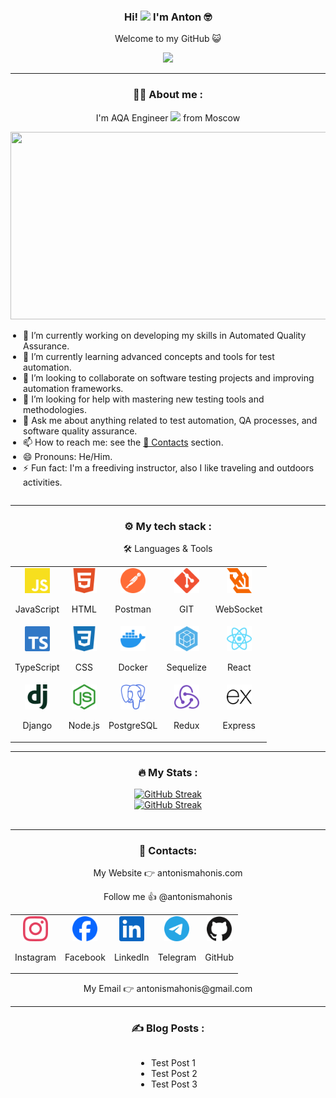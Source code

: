 <div align="center">    
    <h3>Hi! <img href="#" src="https://media.giphy.com/media/hvRJCLFzcasrR4ia7z/giphy.gif" width="30px"/> I'm Anton 🤓</h3>
    <p>Welcome to my GitHub 😺</p>
    <img src="https://media.giphy.com/media/M9gbBd9nbDrOTu1Mqx/giphy.gif" width="100"/>
</div>
<hr>
<div align="center">
    <h3>🧑‍💻 About me :</h3>
    <p>I'm AQA Engineer <img src="https://media.giphy.com/media/WUlplcMpOCEmTGBtBW/giphy.gif" width="30"> from Moscow</p>
    <img src="https://media.giphy.com/media/dWesBcTLavkZuG35MI/giphy.gif" width="600" height="300"/>
</div>
<div style="display: flex; justify-content: center;">
    <ul style="list-style-type: disc; padding-left: 20px;">
        <li>🔭 I’m currently working on developing my skills in Automated Quality Assurance.</li>
        <li>🌱 I’m currently learning advanced concepts and tools for test automation.</li>
        <li>👯 I’m looking to collaborate on software testing projects and improving automation frameworks.</li>
        <li>🤔 I’m looking for help with mastering new testing tools and methodologies.</li>
        <li>💬 Ask me about anything related to test automation, QA processes, and software quality assurance.</li>
        <li>📫 How to reach me: see the <a href="#contacts">📍 Contacts</a> section.</li>
        <li>😄 Pronouns: He/Him.</li>
        <li>⚡ Fun fact: I'm a freediving instructor, also I like traveling and outdoors activities.</li>
    </ul>
</div>
<hr>
<div align="center">
    <h3>⚙️ My tech stack :</h3>
    <p>🛠️ Languages & Tools</p>
    <table>
        <tr>
            <!-- JavaScript -->
            <td align="center">
                <a href="https://developer.mozilla.org/en-US/docs/Web/JavaScript" target="_blank" style="text-decoration: none;">
                    <img src="./svg/javascript-color.svg" alt="JavaScript" width="40" height="40"/>
                </a>
                <br/><p>JavaScript</p>
            </td>
            <!-- HTML -->
            <td align="center">
            <a href="https://developer.mozilla.org/en-US/docs/Web/HTML" target="_blank" style="text-decoration: none;">
                <img src="./svg/html5-color.svg" alt="HTML" width="40" height="40"/>
            </a>
                <br/><p>HTML</p>
            </td>
            <!-- Postman -->
            <td align="center">
                <a href="https://www.postman.com/" target="_blank" style="text-decoration: none;">
                    <img src="./svg/postman-color.svg" alt="Postman" width="40" height="40"/>
                </a>
                <br/><p>Postman</p>
            </td>
            <!-- GIT -->
            <td align="center">
            <a href="https://git-scm.com/" target="_blank" style="text-decoration: none;">
                <img src="./svg/git-color.svg" alt="GIT" width="40" height="40"/>
            </a>
                <br/><p>GIT</p>
            </td>
            <!-- WebSocket -->
            <td align="center">
            <a href="https://developer.mozilla.org/en-US/docs/Web/API/WebSockets_API" target="_blank" style="text-decoration: none;">
                <img src="./svg/websocket-color.svg" alt="WebSocket" width="40" height="40"/>
            </a>
                <br/><p>WebSocket</p>
            </td>
            </tr>
            <tr>
                <!-- TypeScript -->
                <td align="center">
                <a href="https://www.typescriptlang.org/" target="_blank" style="text-decoration: none;">
                    <img src="./svg/typescript-color.svg" alt="TypeScript" width="40" height="40"/>
                </a>
                    <br/><p>TypeScript</p>
                </td>
                <!-- CSS -->
                <td align="center">
                <a href="https://developer.mozilla.org/en-US/docs/Web/CSS" target="_blank" style="text-decoration: none;">
                    <img src="./svg/css3-color.svg" alt="CSS" width="40" height="40"/>
                </a>
                    <br/><p>CSS</p>
                </td>
                <!-- Docker -->
                <td align="center">
                <a href="https://www.docker.com/" target="_blank" style="text-decoration: none;">
                    <img src="./svg/docker-color.svg" alt="Docker" width="40" height="40"/>
                </a>
                    <br/><p>Docker</p>
                </td>
                <!-- Sequelize -->
                <td align="center">
                <a href="https://sequelize.org/" target="_blank" style="text-decoration: none;">
                    <img src="./svg/sequelize-color.svg" alt="Sequelize" width="40" height="40"/>
                </a>
                    <br/><p>Sequelize</p>
                </td>
                <!-- React -->
                <td align="center">
                <a href="https://reactjs.org/" target="_blank" style="text-decoration: none;">
                    <img src="./svg/react-color.svg" alt="React" width="40" height="40"/>
                </a>
                    <br/><p>React</p>
                </td>
            </tr>
            <tr>
            <!-- Django -->
            <td align="center">
            <a href="https://www.djangoproject.com/" target="_blank" style="text-decoration: none;">
                <img src="./svg/django-color.svg" alt="Django" width="40" height="40"/>
                </a>
                <br/><p>Django</p>
            </td>
            <!-- Node.js -->
            <td align="center">
            <a href="https://nodejs.org/en/" target="_blank" style="text-decoration: none;">
                <img src="./svg/nodedotjs-color.svg" alt="Node.js" width="40" height="40"/>
            </a>
                <br/><p>Node.js</p>
            </td>
            <!-- PostgreSQL -->
            <td align="center">
                <a href="https://www.postgresql.org/" target="_blank" style="text-decoration: none;">
                    <img src="./svg/postgresql-color.svg" alt="PostgreSQL" width="40" height="40"/>
                </a>
                <br/><p>PostgreSQL</p>
            </td>
            <!-- Redux -->
            <td align="center">
                <a href="https://redux.js.org/" target="_blank" style="text-decoration: none;">
                    <img src="./svg/redux-color.svg" alt="Redux" width="40" height="40"/>
                </a>
                <br/><p>Redux</p>
            </td>
            <!-- Express -->
            <td align="center">
            <a href="https://expressjs.com/" target="_blank" style="text-decoration: none;">
                <img src="./svg/express-color.svg" alt="Express" width="40" height="40"/>
            </a>
                <br/><p>Express</p>
            </td>
        </tr>
    </table>
</div>
<hr>
<div align="center">
    <h3>🔥 My Stats :</h3>
    <a href="https://git.io/streak-stats"><img src="https://github-readme-streak-stats.herokuapp.com?user=antonismahonis&theme=nightowl" alt="GitHub Streak" /></a>
    <br>
    <a href="https://git.io/streak-stats"><img src="https://github-readme-stats.vercel.app/api/top-langs/?username=antonismahonis&layout=compact&theme=nightowl" alt="GitHub Streak" /></a>
    <br>
    <img src="https://komarev.com/ghpvc/?username=antonismahonis&style=flat-square&color=blue" alt=""/>
</div>
<hr id="contacts">
<div align="center">
    <h3>📍 Contacts: </h3>
    <p>My Website 👉 <a href="https://antonismahonis.com/" target=”_blank” style="text-decoration: none;">antonismahonis.com</a></p>
    <p>Follow me 👍 @antonismahonis</p>
    <table align="center">
        <tr>
            <!-- Instagram -->
            <td align="center">
                <a href="https://instagram.com/antonismahonis/" target="_blank" style="text-decoration: none;">
                    <img src="./svg/instagram-color.svg" alt="Instagram" width="40" height="40"/>
                </a>
                <br/><p>Instagram</p>
            </td>
            <!-- Facebook -->
            <td align="center">
                <a href="https://facebook.com/antonismahonis/" target="_blank" style="text-decoration: none;">
                    <img src="./svg/facebook-color.svg" alt="Facebook" width="40" height="40"/>
                </a>
                <br/><p>Facebook</p>
            </td>
            <!-- Linkedin -->
            <td align="center">
                <a href="https://linkedin.com/in/antonismahonis/" target="_blank" style="text-decoration: none;">
                    <img src="./svg/linkedin-color.svg" alt="Linkedin" width="40" height="40"/>
                </a>
                <br/><p>LinkedIn</p>
            </td>
            <!-- Telegram -->
            <td align="center">
                <a href="https://t.me/antonismahonis/" target="_blank" style="text-decoration: none;">
                    <img src="./svg/telegram-color.svg" alt="Telegram" width="40" height="40"/>
                </a>
                <br/><p>Telegram</p>
            </td>
            <!-- GitHub -->
            <td align="center">
                <a href="https://github.com/antonismahonis/" target="_blank" style="text-decoration: none;">
                    <img src="./svg/github-color.svg" alt="GitHub" width="40" height="40"/>
                </a>
                <br/><p>GitHub</p>
            </td>
        </tr>
    </table>
    <p>My Email 👉 <a href="mailto:@antonismahonis@gmail.com" style="text-decoration: none;">antonismahonis@gmail.com</a></p>
</div>
<hr id="blog">
<div align="center">
    <h3>✍️ Blog Posts :</h3>
    <!-- BLOG-POST-LIST:START -->
    <!-- BLOG-POST-LIST:END -->
</div>
<div style="display: flex; justify-content: center;">
    <ul style="list-style-type: disc; padding-left: 20px;">
        <li><a href="#blog" style="text-decoration: none;">Test Post 1</a></li>
        <li><a href="#blog" style="text-decoration: none;">Test Post 2</a></li>
        <li><a href="#blog" style="text-decoration: none;">Test Post 3</a></li>
    </ul>
</div>

<!--
**antonismahonis/antonismahonis** is a ✨ _special_ ✨ repository because its `README.md` (this file) appears on your GitHub profile.

Here are some ideas to get you started:

- 🔭 I’m currently working on ...
- 🌱 I’m currently learning ...
- 👯 I’m looking to collaborate on ...
- 🤔 I’m looking for help with ...
- 💬 Ask me about ...
- 📫 How to reach me: ...
- 😄 Pronouns: ...
- ⚡ Fun fact: ...
-->
